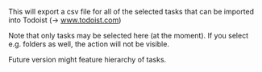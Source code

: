 This will export a csv file for all of the selected tasks that can be imported into Todoist
(-> www.todoist.com)

Note that only tasks may be selected here (at the moment). If you select e.g. folders as well, the action will not be visible.

Future version might feature hierarchy of tasks.
